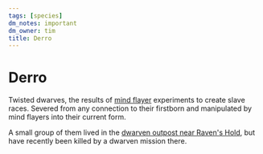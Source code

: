 ```yaml
---
tags: [species]
dm_notes: important
dm_owner: tim
title: Derro
---
```


# Derro



Twisted dwarves, the results of [mind flayer](<./ithilids.md>) experiments to create slave races. Severed from any connection to their firstborn and manipulated by mind flayers into their current form.

A small group of them lived in the [dwarven outpost near Raven's Hold](<../../gazetteer/greater-dunmar/dunmari-basin/dwarven-outpost-raven-s-hold.md>), but have recently been killed by a dwarven mission there.